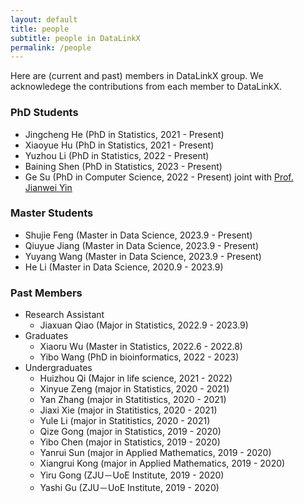 ```yaml
---
layout: default
title: people
subtitle: people in DataLinkX
permalink: /people
---
```


Here are (current and past) members in DataLinkX group. We acknowledege the contributions from each member to DataLinkX.

### PhD Students
- Jingcheng He (PhD in Statistics, 2021 - Present)
- Xiaoyue Hu (PhD in Statistics, 2021 - Present)
- Yuzhou Li (PhD in Statistics, 2022 - Present)
- Baining Shen (PhD in Statistics, 2023 - Present)
- Ge Su (PhD in Computer Science, 2022 - Present) joint with [Prof. Jianwei Yin](https://mypage.zju.edu.cn/0001038)

### Master Students
- Shujie Feng (Master in Data Science, 2023.9 - Present)
- Qiuyue Jiang (Master in Data Science, 2023.9 - Present)
- Yuyang Wang (Master in Data Science, 2023.9 - Present)
- He Li (Master in Data Science, 2020.9 - 2023.9)
   
### Past Members
- Research Assistant
    - Jiaxuan Qiao (Major in Statistics, 2022.9 - 2023.9)
- Graduates
    - Xiaoru Wu (Master in Statistics, 2022.6 - 2022.8)
    - Yibo Wang (PhD in bioinformatics, 2022 - 2023)
- Undergraduates
    - Huizhou Qi (Major in life science, 2021 - 2022)
    - Xinyue Zeng (major in Statistics, 2020 - 2021)
    - Yan Zhang (major in Statitistics, 2020 - 2021)
    - Jiaxi Xie (major in Statitistics, 2020 - 2021)
    - Yule Li (major in Statitistics, 2020 - 2021)
    - Qize Gong (major in Statistics, 2019 - 2020)
    - Yibo Chen (major in Statistics, 2019 - 2020)
    - Yanrui Sun (major in Applied Mathematics, 2019 - 2020)
    - Xiangrui Kong (major in Applied Mathematics, 2019 - 2020)
    - Yiru Gong (ZJU－UoE Institute, 2019 - 2020)
    - Yashi Gu (ZJU－UoE Institute, 2019 - 2020)
    






